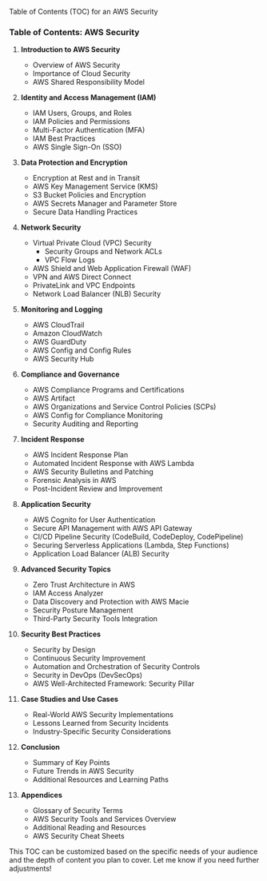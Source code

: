 Table of Contents (TOC) for an AWS Security 

### **Table of Contents: AWS Security**

1. **Introduction to AWS Security**
   - Overview of AWS Security
   - Importance of Cloud Security
   - AWS Shared Responsibility Model

2. **Identity and Access Management (IAM)**
   - IAM Users, Groups, and Roles
   - IAM Policies and Permissions
   - Multi-Factor Authentication (MFA)
   - IAM Best Practices
   - AWS Single Sign-On (SSO)

3. **Data Protection and Encryption**
   - Encryption at Rest and in Transit
   - AWS Key Management Service (KMS)
   - S3 Bucket Policies and Encryption
   - AWS Secrets Manager and Parameter Store
   - Secure Data Handling Practices

4. **Network Security**
   - Virtual Private Cloud (VPC) Security
     - Security Groups and Network ACLs
     - VPC Flow Logs
   - AWS Shield and Web Application Firewall (WAF)
   - VPN and AWS Direct Connect
   - PrivateLink and VPC Endpoints
   - Network Load Balancer (NLB) Security

5. **Monitoring and Logging**
   - AWS CloudTrail
   - Amazon CloudWatch
   - AWS GuardDuty
   - AWS Config and Config Rules
   - AWS Security Hub

6. **Compliance and Governance**
   - AWS Compliance Programs and Certifications
   - AWS Artifact
   - AWS Organizations and Service Control Policies (SCPs)
   - AWS Config for Compliance Monitoring
   - Security Auditing and Reporting

7. **Incident Response**
   - AWS Incident Response Plan
   - Automated Incident Response with AWS Lambda
   - AWS Security Bulletins and Patching
   - Forensic Analysis in AWS
   - Post-Incident Review and Improvement

8. **Application Security**
   - AWS Cognito for User Authentication
   - Secure API Management with AWS API Gateway
   - CI/CD Pipeline Security (CodeBuild, CodeDeploy, CodePipeline)
   - Securing Serverless Applications (Lambda, Step Functions)
   - Application Load Balancer (ALB) Security

9. **Advanced Security Topics**
   - Zero Trust Architecture in AWS
   - IAM Access Analyzer
   - Data Discovery and Protection with AWS Macie
   - Security Posture Management
   - Third-Party Security Tools Integration

10. **Security Best Practices**
    - Security by Design
    - Continuous Security Improvement
    - Automation and Orchestration of Security Controls
    - Security in DevOps (DevSecOps)
    - AWS Well-Architected Framework: Security Pillar

11. **Case Studies and Use Cases**
    - Real-World AWS Security Implementations
    - Lessons Learned from Security Incidents
    - Industry-Specific Security Considerations

12. **Conclusion**
    - Summary of Key Points
    - Future Trends in AWS Security
    - Additional Resources and Learning Paths

13. **Appendices**
    - Glossary of Security Terms
    - AWS Security Tools and Services Overview
    - Additional Reading and Resources
    - AWS Security Cheat Sheets

This TOC can be customized based on the specific needs of your audience and the depth of content you plan to cover. Let me know if you need further adjustments!

